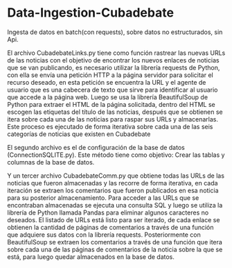 # Data-Ingestion-Cubadebate
Ingesta de datos en batch(con requests), sobre datos no estructurados, sin Api.

El archivo CubadebateLinks.py tiene como función rastrear las nuevas URLs de las noticias con el objetivo de encontrar los nuevos enlaces de noticias que se van publicando, es necesario utilizar la librería requests de Python, con ella se envía una petición HTTP a la página servidor para solicitar el recurso deseado, en esta petición se encuentra la URL y el agente de usuario que es una cabecera de texto que sirve para identificar al usuario que accede a la página web. Luego se usa la librería BeautifulSoup de Python para extraer el HTML de la página solicitada, dentro del HTML se escogen las etiquetas del título de las noticias, después
que se obtienen se itera sobre cada una de las noticias para raspar sus URLs y almacenarlas. Este proceso es ejecutado de forma iterativa sobre cada una de las seis categorías de noticias que existen en Cubadebate

El segundo archivo es el de configuración de la base de datos (ConnectionSQLITE.py). Este método tiene como objetivo: Crear las tablas y columnas de la base de datos.

Y un tercer archivo CubadebateComm.py que obtiene todas las URLs de las noticias que fueron almacenadas y las recorre de forma iterativa, en cada iteración se extraen los comentarios que fueron publicados en esa noticia para su posterior almacenamiento. Para acceder a las URLs que se encontraban almacenadas se ejecuta una consulta SQL y luego se utiliza la librería de Python llamada Pandas para eliminar algunos caracteres no deseados. El listado de URLs está listo para ser iterado, de cada enlace se obtienen la cantidad de páginas de comentarios a través de una función que adquiere sus datos con la librería requests. Posteriormente con BeautifulSoup se extraen los comentarios a través de una función que itera sobre cada una de las páginas de comentarios de la noticia sobre la que se está, para luego quedar almacenados en la base de datos.
